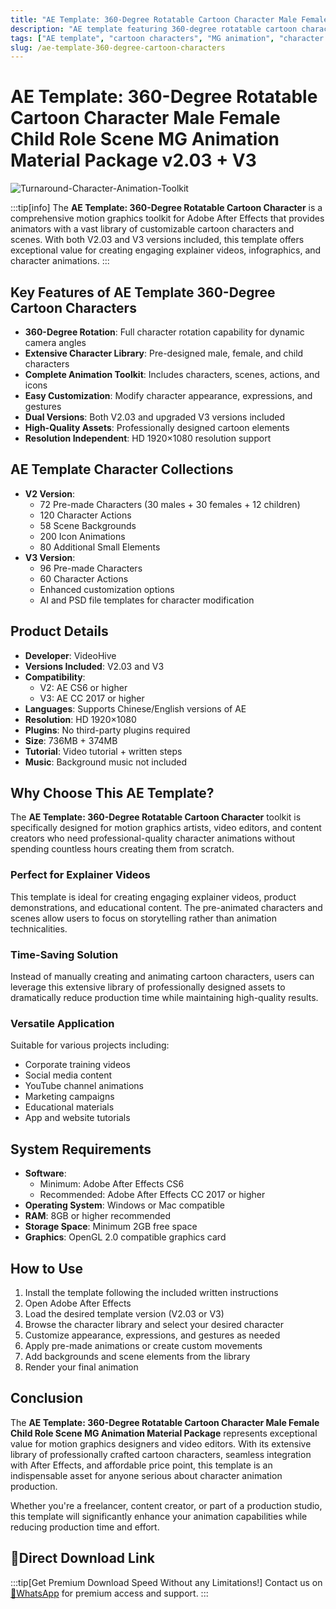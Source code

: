 ```yaml
---
title: "AE Template: 360-Degree Rotatable Cartoon Character Male Female Child Role Scene MG Animation Material Package v2.03 + V3"
description: "AE template featuring 360-degree rotatable cartoon characters (male, female, child) with scenes and MG animation materials. Includes V2.03 and V3 versions."
tags: ["AE template", "cartoon characters", "MG animation", "character animation", "360 degree rotation", "infographic animation", "motion graphics", "VideoHive", "After Effects"]
slug: /ae-template-360-degree-cartoon-characters
---
```


# AE Template: 360-Degree Rotatable Cartoon Character Male Female Child Role Scene MG Animation Material Package v2.03 + V3

![Turnaround-Character-Animation-Toolkit](https://www.gfxcamp.com/wp-content/uploads/2018/09/Turnaround-Character-Animation-Toolkit.jpg)

:::tip[info]
The **AE Template: 360-Degree Rotatable Cartoon Character** is a comprehensive motion graphics toolkit for Adobe After Effects that provides animators with a vast library of customizable cartoon characters and scenes. With both V2.03 and V3 versions included, this template offers exceptional value for creating engaging explainer videos, infographics, and character animations.
:::

## Key Features of AE Template 360-Degree Cartoon Characters

- **360-Degree Rotation**: Full character rotation capability for dynamic camera angles
- **Extensive Character Library**: Pre-designed male, female, and child characters
- **Complete Animation Toolkit**: Includes characters, scenes, actions, and icons
- **Easy Customization**: Modify character appearance, expressions, and gestures
- **Dual Versions**: Both V2.03 and upgraded V3 versions included
- **High-Quality Assets**: Professionally designed cartoon elements
- **Resolution Independent**: HD 1920×1080 resolution support

## AE Template Character Collections

- **V2 Version**: 
  - 72 Pre-made Characters (30 males + 30 females + 12 children)
  - 120 Character Actions
  - 58 Scene Backgrounds
  - 200 Icon Animations
  - 80 Additional Small Elements
- **V3 Version**: 
  - 96 Pre-made Characters
  - 60 Character Actions
  - Enhanced customization options
  - AI and PSD file templates for character modification

## Product Details

- **Developer**: VideoHive
- **Versions Included**: V2.03 and V3
- **Compatibility**: 
  - V2: AE CS6 or higher
  - V3: AE CC 2017 or higher
- **Languages**: Supports Chinese/English versions of AE
- **Resolution**: HD 1920×1080
- **Plugins**: No third-party plugins required
- **Size**: 736MB + 374MB
- **Tutorial**: Video tutorial + written steps
- **Music**: Background music not included

## Why Choose This AE Template?

The **AE Template: 360-Degree Rotatable Cartoon Character** toolkit is specifically designed for motion graphics artists, video editors, and content creators who need professional-quality character animations without spending countless hours creating them from scratch.

### Perfect for Explainer Videos

This template is ideal for creating engaging explainer videos, product demonstrations, and educational content. The pre-animated characters and scenes allow users to focus on storytelling rather than animation technicalities.

### Time-Saving Solution

Instead of manually creating and animating cartoon characters, users can leverage this extensive library of professionally designed assets to dramatically reduce production time while maintaining high-quality results.

### Versatile Application

Suitable for various projects including:
- Corporate training videos
- Social media content
- YouTube channel animations
- Marketing campaigns
- Educational materials
- App and website tutorials

## System Requirements

- **Software**: 
  - Minimum: Adobe After Effects CS6
  - Recommended: Adobe After Effects CC 2017 or higher
- **Operating System**: Windows or Mac compatible
- **RAM**: 8GB or higher recommended
- **Storage Space**: Minimum 2GB free space
- **Graphics**: OpenGL 2.0 compatible graphics card

## How to Use

1. Install the template following the included written instructions
2. Open Adobe After Effects
3. Load the desired template version (V2.03 or V3)
4. Browse the character library and select your desired character
5. Customize appearance, expressions, and gestures as needed
6. Apply pre-made animations or create custom movements
7. Add backgrounds and scene elements from the library
8. Render your final animation

## Conclusion

The **AE Template: 360-Degree Rotatable Cartoon Character Male Female Child Role Scene MG Animation Material Package** represents exceptional value for motion graphics designers and video editors. With its extensive library of professionally crafted cartoon characters, seamless integration with After Effects, and affordable price point, this template is an indispensable asset for anyone serious about character animation production.

Whether you're a freelancer, content creator, or part of a production studio, this template will significantly enhance your animation capabilities while reducing production time and effort.

## 🚀Direct Download Link
:::tip[Get Premium Download Speed Without any Limitations!]
Contact us on [💬WhatsApp](https://wa.me/+8613237610083) for premium  access and support.
:::